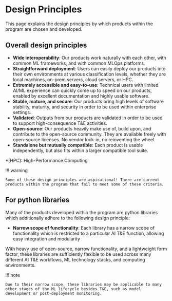 # Design Principles

This page explains the design principles by which products within the program are chosen and developed.

## Overall design principles

- **Wide interoperability**: Our products work naturally with each other, with common ML frameworks, and with common MLOps platforms.
- **Straightforward deployment**: Users can easily deploy our products into their own environments at various classification levels, whether they are local machines, on-prem servers, cloud servers, or HPC. 
- **Extremely accessible and easy-to-use**: Technical users with limited AI/ML experience can quickly come up to speed on our products, enabled by excellent documentation and highly usable software.
- **Stable, mature, and secure**: Our products bring high levels of software stability, maturity, and security in order to be used within enterprise settings.
- **Validated**: Outputs from our products are validated in order to be used to support high-consequence T&E activities.
- **Open-source**: Our products heavily make use of, build upon, and contribute to the open-source community. They are available freely with open-source licenses. No vendor lock-in, no reinventing the wheel. 
- **Standalone but mutually compatible**: Each product is usable independently, but also fits within a larger compatible tool suite.

*[HPC]: High-Performance Computing

!!! warning

    Some of these design principles are aspirational! There are current products within the program that fail to meet some of these criteria. 

## For python libraries

Many of the products developed within the program are python libraries which additionally adhere to the following design principle:

- **Narrow scope of functionality**: Each library has a narrow scope of functionality which is restricted to a particular AI T&E function, allowing easy integration and modularity

With heavy use of open-source, narrow functionality, and a lightweight form factor, these libraries are sufficiently flexible to be used across many different AI T&E workflows, ML technology stacks, and computing environments.

!!! note

    Due to their narrow scope, these libraries may be applicable to many other stages of the ML lifecycle besides T&E, such as model development or post-deployment monitoring.
